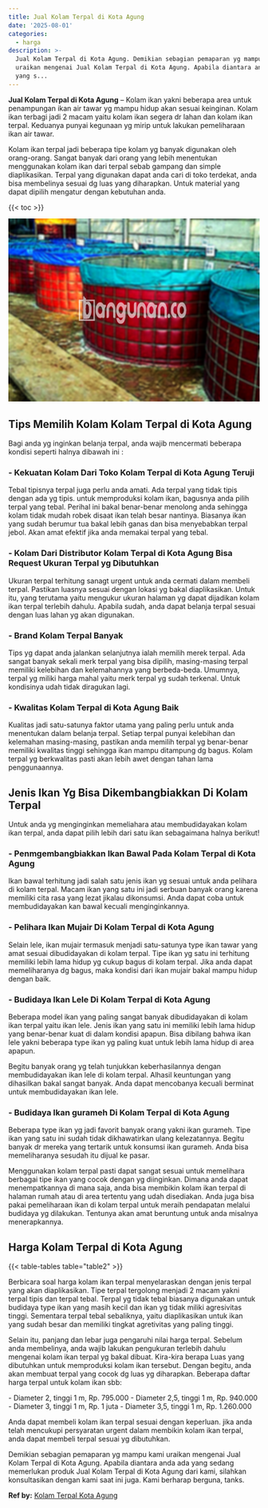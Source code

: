 ```yaml
---
title: Jual Kolam Terpal di Kota Agung
date: '2025-08-01'
categories:
  - harga
description: >-
  Jual Kolam Terpal di Kota Agung. Demikian sebagian pemaparan yg mampu kami
  uraikan mengenai Jual Kolam Terpal di Kota Agung. Apabila diantara anda ada
  yang s...
---
```


**Jual Kolam Terpal di Kota Agung** – Kolam ikan yakni beberapa area untuk penampungan ikan air tawar yg mampu hidup akan sesuai keinginan. Kolam ikan terbagi jadi 2 macam yaitu kolam ikan segera dr lahan dan kolam ikan terpal. Keduanya punyai kegunaan yg mirip untuk lakukan pemeliharaan ikan air tawar.

Kolam ikan terpal jadi beberapa tipe kolam yg banyak digunakan oleh orang-orang. Sangat banyak dari orang yang lebih menentukan menggunakan kolam ikan dari terpal sebab gampang dan simple diaplikasikan. Terpal yang digunakan dapat anda cari di toko terdekat, anda bisa membelinya sesuai dg luas yang diharapkan. Untuk material yang dapat dipilih mengatur dengan kebutuhan anda.

{{< toc >}}

![Jual Kolam Terpal di Kota Agung](/images/jual-kolam-terpal-07.png)

## Tips Memilih Kolam Kolam Terpal di Kota Agung

Bagi anda yg inginkan belanja terpal, anda wajib mencermati beberapa kondisi seperti halnya dibawah ini :

### \- Kekuatan Kolam Dari Toko Kolam Terpal di Kota Agung Teruji

Tebal tipisnya terpal juga perlu anda amati. Ada terpal yang tidak tipis dengan ada yg tipis. untuk memproduksi kolam ikan, bagusnya anda pilih terpal yang tebal. Perihal ini bakal benar-benar menolong anda sehingga kolam tidak mudah robek disaat ikan telah besar nantinya. Biasanya ikan yang sudah berumur tua bakal lebih ganas dan bisa menyebabkan terpal jebol. Akan amat efektif jika anda memakai terpal yang tebal.

### \- Kolam Dari Distributor Kolam Terpal di Kota Agung Bisa Request Ukuran Terpal yg Dibutuhkan

Ukuran terpal terhitung sanagt urgent untuk anda cermati dalam membeli terpal. Pastikan luasnya sesuai dengan lokasi yg bakal diaplikasikan. Untuk itu, yang terutama yaitu mengukur ukuran halaman yg dapat dijadikan kolam ikan terpal terlebih dahulu. Apabila sudah, anda dapat belanja terpal sesuai dengan luas lahan yg akan digunakan.

### \- Brand Kolam Terpal Banyak

Tips yg dapat anda jalankan selanjutnya ialah memilih merek terpal. Ada sangat banyak sekali merk terpal yang bisa dipilih, masing-masing terpal memiliki kelebihan dan kelemahannya yang berbeda-beda. Umumnya, terpal yg miliki harga mahal yaitu merk terpal yg sudah terkenal. Untuk kondisinya udah tidak diragukan lagi.

### \- Kwalitas Kolam Terpal di Kota Agung Baik

Kualitas jadi satu-satunya faktor utama yang paling perlu untuk anda menentukan dalam belanja terpal. Setiap terpal punyai kelebihan dan kelemahan masing-masing, pastikan anda memilih terpal yg benar-benar memiliki kwalitas tinggi sehingga ikan mampu ditampung dg bagus. Kolam terpal yg berkwalitas pasti akan lebih awet dengan tahan lama penggunaannya.

## Jenis Ikan Yg Bisa Dikembangbiakkan Di Kolam Terpal

Untuk anda yg menginginkan memeliahara atau membudidayakan kolam ikan terpal, anda dapat pilih lebih dari satu ikan sebagaimana halnya berikut!

### \- Penmgembangbiakkan Ikan Bawal Pada Kolam Terpal di Kota Agung

Ikan bawal terhitung jadi salah satu jenis ikan yg sesuai untuk anda pelihara di kolam terpal. Macam ikan yang satu ini jadi serbuan banyak orang karena memiliki cita rasa yang lezat jikalau dikonsumsi. Anda dapat coba untuk membudidayakan kan bawal kecuali menginginkannya.

### \- Pelihara Ikan Mujair Di Kolam Terpal di Kota Agung

Selain lele, ikan mujair termasuk menjadi satu-satunya type ikan tawar yang amat sesuai dibudidayakan di kolam terpal. Tipe ikan yg satu ini terhitung memiliki lebih lama hidup yg cukup bagus di kolam terpal. Jika anda dapat memeliharanya dg bagus, maka kondisi dari ikan mujair bakal mampu hidup dengan baik.

### \- Budidaya Ikan Lele Di Kolam Terpal di Kota Agung

Beberapa model ikan yang paling sangat banyak dibudidayakan di kolam ikan terpal yaitu ikan lele. Jenis ikan yang satu ini memiliki lebih lama hidup yang benar-benar kuat di dalam kondisi apapun. Bisa dibilang bahwa ikan lele yakni beberapa type ikan yg paling kuat untuk lebih lama hidup di area apapun.

Begitu banyak orang yg telah tunjukkan keberhasilannya dengan membudidayakan ikan lele di kolam terpal. Alhasil keuntungan yang dihasilkan bakal sangat banyak. Anda dapat mencobanya kecuali berminat untuk membudidayakan ikan lele.

### \- Budidaya Ikan gurameh Di Kolam Terpal di Kota Agung

Beberapa type ikan yg jadi favorit banyak orang yakni ikan gurameh. Tipe ikan yang satu ini sudah tidak dikhawatirkan ulang kelezatannya. Begitu banyak dr mereka yang tertarik untuk konsumsi ikan gurameh. Anda bisa memeliharanya sesudah itu dijual ke pasar.

Menggunakan kolam terpal pasti dapat sangat sesuai untuk memelihara berbagai tipe ikan yang cocok dengan yg diinginkan. Dimana anda dapat menempatkannya di mana saja, anda bisa membikin kolam ikan terpal di halaman rumah atau di area tertentu yang udah disediakan. Anda juga bisa pakai pemeliharaan ikan di kolam terpal untuk meraih pendapatan melalui budidaya yg dilakukan. Tentunya akan amat beruntung untuk anda misalnya menerapkannya.

## Harga Kolam Terpal di Kota Agung

{{< table-tables table="table2" >}}

Berbicara soal harga kolam ikan terpal menyelaraskan dengan jenis terpal yang akan diaplikasikan. Tipe terpal tergolong menjadi 2 macam yakni terpal tipis dan terpal tebal. Terpal yg tidak tebal biasanya digunakan untuk budidaya type ikan yang masih kecil dan ikan yg tidak miliki agresivitas tinggi. Sementara terpal tebal sebaliknya, yaitu diaplikasikan untuk ikan yang sudah besar dan memiliki tingkat agretivitas yang paling tinggi.

Selain itu, panjang dan lebar juga pengaruhi nilai harga terpal. Sebelum anda membelinya, anda wajib lakukan pengukuran terlebih dahulu mengenai kolam ikan terpal yg bakal dibuat. Kira-kira berapa Luas yang dibutuhkan untuk memproduksi kolam ikan tersebut. Dengan begitu, anda akan membuat terpal yang cocok dg luas yg diharapkan. Beberapa daftar harga terpal untuk kolam ikan sbb:

\- Diameter 2, tinggi 1 m, Rp. 795.000 - Diameter 2,5, tinggi 1 m, Rp. 940.000 - Diameter 3, tinggi 1 m, Rp. 1 juta - Diameter 3,5, tinggi 1 m, Rp. 1.260.000

Anda dapat membeli kolam ikan terpal sesuai dengan keperluan. jika anda telah mencukupi persyaratan urgent dalam membikin kolam ikan terpal, anda dapat membeli terpal sesuai yg dibutuhkan.

Demikian sebagian pemaparan yg mampu kami uraikan mengenai Jual Kolam Terpal di Kota Agung. Apabila diantara anda ada yang sedang memerlukan produk Jual Kolam Terpal di Kota Agung dari kami, silahkan konsultasikan dengan kami saat ini juga. Kami berharap berguna, tanks.

**Ref by:** [Kolam Terpal Kota Agung](https://id.wikipedia.org/wiki/Kolam)
